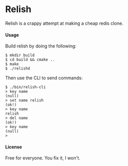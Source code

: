 Relish
======

Relish is a crappy attempt at making a cheap redis clone.

#### Usage

Build relish by doing the following:

```
$ mkdir build
$ cd build && cmake ..
$ make
$ ./relishd
```

Then use the CLI to send commands:

```
$ ./bin/relish-cli
> key name
(null)
> set name relish
(ok!)
> key name
relish
> del name
(ok!)
> key name
(null)
>
```

#### License

Free for everyone. You fix it, I won't.
